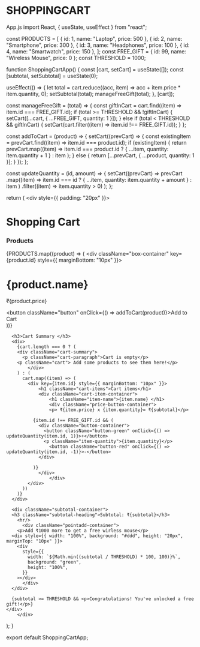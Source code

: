 # SHOPPINGCART
App.js
import React, { useState, useEffect } from "react";

const PRODUCTS = [
  { id: 1, name: "Laptop", price: 500 },
  { id: 2, name: "Smartphone", price: 300 },
  { id: 3, name: "Headphones", price: 100 },
  { id: 4, name: "Smartwatch", price: 150 },
];
const FREE_GIFT = { id: 99, name: "Wireless Mouse", price: 0 };
const THRESHOLD = 1000;

function ShoppingCartApp() {
  const [cart, setCart] = useState([]);
  const [subtotal, setSubtotal] = useState(0);

  useEffect(() => {
    let total = cart.reduce((acc, item) => acc + item.price * item.quantity, 0);
    setSubtotal(total);
    manageFreeGift(total);
  }, [cart]);

  const manageFreeGift = (total) => {
    const giftInCart = cart.find((item) => item.id === FREE_GIFT.id);
    if (total >= THRESHOLD && !giftInCart) {
      setCart([...cart, { ...FREE_GIFT, quantity: 1 }]);
    } else if (total < THRESHOLD && giftInCart) {
      setCart(cart.filter((item) => item.id !== FREE_GIFT.id));
    }
  };

  const addToCart = (product) => {
    setCart((prevCart) => {
      const existingItem = prevCart.find((item) => item.id === product.id);
      if (existingItem) {
        return prevCart.map((item) =>
          item.id === product.id ? { ...item, quantity: item.quantity + 1 } : item
        );
      } else {
        return [...prevCart, { ...product, quantity: 1 }];
      }
    });
  };

  const updateQuantity = (id, amount) => {
    setCart((prevCart) =>
      prevCart
        .map((item) =>
          item.id === id ? { ...item, quantity: item.quantity + amount } : item
        )
        .filter((item) => item.quantity > 0)
    );
  };

  return (
    <div style={{ padding: "20px" }}>
      <h1>Shopping Cart</h1>
      <h3>Products</h3>
        <div className="container" >
      <div >
        {PRODUCTS.map((product) => (
          <div className="box-container" key={product.id} style={{ marginBottom: "10px" }}>
            <h1 className="product">{product.name} </h1> 
              <p className="product">₹{product.price}
            </p>
            <button className="button" onClick={() => addToCart(product)}>Add to Cart</button>
          </div>
        ))}
      </div>
            </div>

      <h3>Cart Summary </h3>
      <div>
        {cart.length === 0 ? (
        <div className="cart-summary">
          <p className="cart-paragraph">Cart is empty</p>
        <p className="cart"> Add some products to see them here!</p>
            </div>
        ) : (
          cart.map((item) => (
            <div key={item.id} style={{ marginBottom: "10px" }}>
                <h1 className="cart-items">Cart items</h1>
                <div className="cart-item-container">
                    <h1 className="item-name">{item.name} </h1>
                    <div className="price-button-container">
                    <p> ₹{item.price} x {item.quantity}= ₹{subtotal}</p>
              
              {item.id !== FREE_GIFT.id && (
                <div className="button-container">
                  <button className="button-green" onClick={() => updateQuantity(item.id, 1)}>+</button>
                  <p className="item-quantity">{item.quantity}</p>
                    <button className="button-red" onClick={() => updateQuantity(item.id, -1)}>-</button>
                </div>
                
              )}
                </div>        
                    </div>
            </div>
          ))
        )}
      </div>
              
      <div className="subtotal-container">
      <h3 className="subtotal-heading">Subtotal: ₹{subtotal}</h3>
        <hr/>
          <div className="pointadd-container">
        <p>Add ₹1000 more to get a free wirless mouse</p>
      <div style={{ width: "100%", background: "#ddd", height: "20px", marginTop: "10px" }}>
        <div
          style={{
            width: `${Math.min((subtotal / THRESHOLD) * 100, 100)}%`,
            background: "green",
            height: "100%",
          }}
        ></div>
          </div>
      </div>
          
      {subtotal >= THRESHOLD && <p>Congratulations! You've unlocked a free gift!</p>}
    </div>
        </div>
  );
}

export default ShoppingCartApp;

